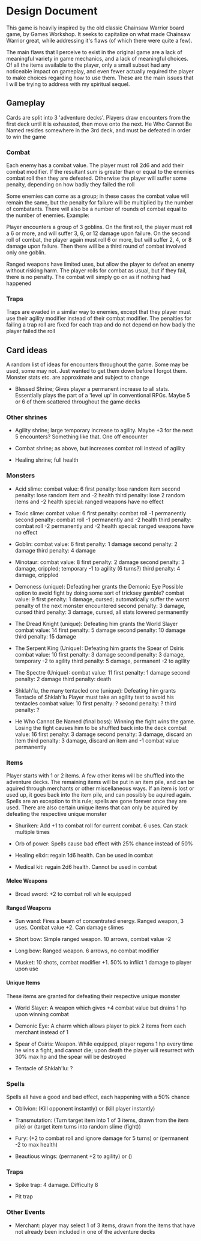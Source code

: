 # Design Document

This game is heavily inspired by the old classic Chainsaw Warrior board game, by Games Workshop. It seeks to capitalize on what made Chainsaw Warrior great, while addressing it's flaws (of which there were quite a few).

The main flaws that I perceive to exist in the original game are a lack of meaningful variety in game mechanics, and a lack of meaningful choices. Of all the items available to the player, only a small subset had any noticeable impact on gameplay, and even fewer actually required the player to make choices regarding how to use them. These are the main issues that I will be trying to address with my spiritual sequel.

## Gameplay

Cards are split into 3 'adventure decks'. Players draw encounters from the first deck until it is exhausted, then move onto the next. He Who Cannot Be Named resides somewhere in the 3rd deck, and must be defeated in order to win the game

### Combat

Each enemy has a combat value. The player must roll 2d6 and add their combat modifier. If the resultant sum is greater than or equal to the enemies combat roll then they are defeated. Otherwise the player will suffer some penalty, depending on how badly they failed the roll

Some enemies can come as a group; in these cases the combat value will remain the same, but the penalty for failure will be multiplied by the number of combatants. There will also be a number of rounds of combat equal to the number of enemies. Example:

Player encounters a group of 3 goblins. On the first roll, the player must roll a 6 or more, and will suffer 3, 6, or 12 damage upon failure. On the second roll of combat, the player again must roll 6 or more, but will suffer 2, 4, or 8 damage upon failure. Then there will be a third round of combat involved only one goblin.

Ranged weapons have limited uses, but allow the player to defeat an enemy without risking harm. The player rolls for combat as usual, but if they fail, there is no penalty. The combat will simply go on as if nothing had happened

### Traps

Traps are evaded in a similar way to enemies, except that they player must use their agility modifier instead of their combat modifier. The penalties for failing a trap roll are fixed for each trap and do not depend on how badly the player failed the roll

## Card ideas

A random list of ideas for encounters throughout the game. Some may be used, some may not. Just wanted to get them down before I forgot them. Monster stats etc. are approximate and subject to change

- Blessed Shrine; Gives player a permanent increase to all stats. Essentially plays the part of a 'level up' in conventional RPGs. Maybe 5 or 6 of them scattered throughout the game decks

### Other shrines

- Agility shrine; large temporary increase to agility. Maybe +3 for the next 5 encounters? Something like that. One off encounter

- Combat shrine; as above, but increases combat roll instead of agility

- Healing shrine; full health

### Monsters

- Acid slime:
    combat value: 6
    first penalty: lose random item
    second penalty: lose random item and -2 health
    third penalty: lose 2 random items and -2 health
    special: ranged weapons have no effect

- Toxic slime:
    combat value: 6
    first penalty: combat roll -1 permanently
    second penalty: combat roll -1 permanently and -2 health
    third penalty: combat roll -2 permanently and -2 health
    special: ranged weapons have no effect

- Goblin:
    combat value: 6
    first penalty: 1 damage
    second penalty: 2 damage
    third penalty: 4 damage

- Minotaur:
    combat value: 8
    first penalty: 2 damage
    second penalty: 3 damage, crippled; temporary -1 to agility (6 turns?)
    third penalty: 4 damage, crippled

- Demoness (unique):
    Defeating her grants the Demonic Eye
    Possible option to avoid fight by doing some sort of tricksey gamble?
    combat value: 9
    first penalty: 1 damage, cursed; automatically suffer the worst penalty of the next monster encountered
    second penalty: 3 damage, cursed
    third penalty: 3 damage, cursed, all stats lowered permanently

- The Dread Knight (unique):
    Defeating him grants the World Slayer
    combat value: 14
    first penalty: 5 damage
    second penalty: 10 damage
    third penalty: 15 damage

- The Serpent King (Unique):
    Defeating him grants the Spear of Osiris
    combat value: 10
    first penalty: 3 damage
    second penalty: 3 damage, temporary -2 to agility
    third penalty: 5 damage, permanent -2 to agility

- The Spectre (Unique):
    combat value: 11
    first penalty: 1 damage
    second penalty: 2 damage
    third penalty: death

- Shklah'lu, the many tentacled one (unique):
    Defeating him grants Tentacle of Shklah'lu
    Player must take an agility test to avoid his tentacles
    combat value: 10
    first penalty: ?
    second penalty: ?
    third penalty: ?

- He Who Cannot Be Named (final boss):
    Winning the fight wins the game. Losing the fight causes him to be shuffled back into the deck
    combat value: 16
    first penalty: 3 damage
    second penalty: 3 damage, discard an item
    third penalty: 3 damage, discard an item and -1 combat value permanently

### Items

Player starts with 1 or 2 items. A few other items will be shuffled into the adventure decks. The remaining items will be put in an item pile, and can be aquired through merchants or other miscellaneous ways. If an item is lost or used up, it goes back into the item pile, and can possibly be aquired again. Spells are an exception to this rule; spells are gone forever once they are used. There are also certain unique items that can only be aquired by defeating the respective unique monster

- Shuriken: Add +1 to combat roll for current combat. 6 uses. Can stack multiple times

- Orb of power: Spells cause bad effect with 25% chance instead of 50%

- Healing elixir: regain 1d6 health. Can be used in combat

- Medical kit: regain 2d6 health. Cannot be used in combat

#### Melee Weapons

- Broad sword: +2 to combat roll while equipped

#### Ranged Weapons

- Sun wand: Fires a beam of concentrated energy. Ranged weapon, 3 uses. Combat value +2. Can damage slimes

- Short bow: Simple ranged weapon. 10 arrows, combat value -2

- Long bow: Ranged weapon. 6 arrows, no combat modifier

- Musket: 10 shots, combat modifier +1. 50% to inflict 1 damage to player upon use

#### Unique Items

These items are granted for defeating their respective unique monster

- World Slayer: A weapon which gives +4 combat value but drains 1 hp upon winning combat

- Demonic Eye: A charm which allows player to pick 2 items from each merchant instead of 1

- Spear of Osiris: Weapon. While equipped, player regens 1 hp every time he wins a fight, and cannot die; upon death the player will resurrect with 30% max hp and the spear will be destroyed

- Tentacle of Shklah'lu: ?

### Spells

Spells all have a good and bad effect, each happening with a 50% chance

- Oblivion: (Kill opponent instantly) or (kill player instantly)

- Transmutation: (Turn target item into 1 of 3 items, drawn from the item pile) or (target item turns into random slime (fight))

- Fury: (+2 to combat roll and ignore damage for 5 turns) or (permanent -2 to max health)

- Beautious wings: (permanent +2 to agility) or ()

### Traps

- Spike trap: 4 damage. Difficulty 8

- Pit trap

### Other Events

- Merchant: player may select 1 of 3 items, drawn from the items that have not already been included in one of the adventure decks
